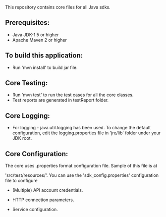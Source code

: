 This repository contains core files for all Java sdks.

Prerequisites:
---------------
*	Java JDK-1.5 or higher
*	Apache Maven 2 or higher

To build this application:
--------------------------
*	Run 'mvn install' to build jar file.

Core Testing:
------------
*	Run 'mvn test' to run the test cases for all the core classes.
*	Test reports are generated in testReport folder.

Core Logging:
------------
*	For logging - java.util.logging has been used. To change the default configuration, edit the logging.properties file in 'jre/lib' folder under your JDK root.		  

		  
Core Configuration:
------------------
The core uses .properties format configuration file. Sample of this file is at 
 
'src/test/resources/'. You can use the 'sdk_config.properties' configuration file to configure

*	(Multiple) API account credentials.

*	HTTP connection parameters.

*	Service configuration.
